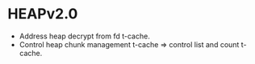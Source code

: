 # HEAPv2.0

- Address heap decrypt from fd t-cache. 
- Control heap chunk management t-cache => control list and count t-cache.
